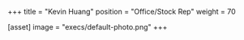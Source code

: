 +++
title = "Kevin Huang"
position = "Office/Stock Rep"
weight = 70

[asset]
image = "execs/default-photo.png"
+++
